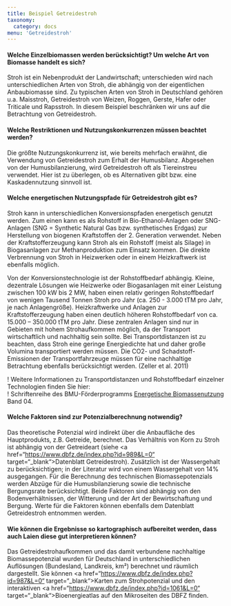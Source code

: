 ```yaml
---
title: Beispiel Getreidestroh
taxonomy:
  category: docs
menu: 'Getreidestroh'
---
```


#### Welche Einzelbiomassen werden berücksichtigt? Um welche Art von Biomasse handelt es sich?
Stroh ist ein Nebenprodukt der Landwirtschaft; unterschieden wird nach unterschiedlichen Arten von Stroh, die abhängig von der eigentlichen Anbaubiomasse sind. Zu typischen Arten von Stroh in Deutschland gehören u.a. Maisstroh, Getreidestroh von Weizen, Roggen, Gerste, Hafer oder Triticale und Rapsstroh. In diesem Beispiel beschränken wir uns auf die Betrachtung von Getreidestroh.

#### Welche Restriktionen und Nutzungskonkurrenzen müssen beachtet werden?
Die größte Nutzungskonkurrenz ist, wie bereits mehrfach erwähnt, die Verwendung von Getreidestroh zum Erhalt der Humusbilanz. Abgesehen von der Humusbilanzierung, wird Getreidestroh oft als Tiereinstreu verwendet. Hier ist zu überlegen, ob es Alternativen gibt bzw. eine Kaskadennutzung sinnvoll ist.

#### Welche energetischen Nutzungspfade für Getreidestroh gibt es?
Stroh kann in unterschiedlichen Konversionspfaden energetisch genutzt werden. Zum einen kann es als Rohstoff in Bio-Ethanol-Anlagen oder SNG-Anlagen (SNG = Synthetic Natural Gas bzw. synthetisches Erdgas) zur Herstellung von biogenen Kraftstoffen der 2. Generation verwendet. Neben der Kraftstofferzeugung kann Stroh als ein Rohstoff (meist als Silage) in Biogasanlagen zur Methanproduktion zum Einsatz kommen. Die direkte Verbrennung von Stroh in Heizwerken oder in einem Heizkraftwerk ist ebenfalls möglich. 

Von der Konversionstechnologie ist der Rohstoffbedarf abhängig. Kleine, dezentrale Lösungen wie Heizwerke oder Biogasanlagen mit einer Leistung zwischen 100 kW bis 2 MW, haben einen relativ geringen Rohstoffbedarf von wenigen Tausend Tonnen Stroh pro Jahr (ca. 250 - 3.000 tTM pro Jahr, je nach Anlagengröße). Heizkraftwerke und Anlagen zur Kraftstofferzeugung haben einen deutlich höheren Rohstoffbedarf von ca. 15.000 – 350.000 tTM pro Jahr. Diese zentralen Anlagen sind nur in Gebieten mit hohem Strohaufkommen möglich, da der Transport wirtschaftlich und nachhaltig sein sollte. Bei Transportdistanzen ist zu beachten, dass Stroh eine geringe Energiedichte hat und daher große Volumina transportiert werden müssen. Die CO2- und Schadstoff-Emissionen der Transportfahrzeuge müssen für eine nachhaltige Betrachtung ebenfalls berücksichtigt werden. (Zeller et al. 2011)

! Weitere Informationen zu Transportdistanzen und Rohstoffbedarf einzelner Technologien finden Sie hier: <br>
! Schriftenreihe des BMU-Förderprogramms [Energetische Biomassenutzung](https://www.energetische-biomassenutzung.de/publikationen/schriftenreihe/) Band 04.

#### Welche Faktoren sind zur Potenzialberechnung notwendig?
Das theoretische Potenzial wird indirekt über die Anbaufläche des Hauptprodukts, z.B. Getreide, berechnet. Das Verhältnis von Korn zu Stroh ist abhängig von der Getreideart (siehe <a href=“https://www.dbfz.de/index.php?id=989&L=0“ target=“_blank“>Datenblatt Getreidestroh</a>). Zusätzlich ist der Wassergehalt zu berücksichtigen; in der Literatur wird von einem Wassergehalt von 14% ausgegangen. Für die Berechnung des technischen Biomassepotenzials werden Abzüge für die Humusbilanzierung sowie die technische Bergungsrate berücksichtigt. Beide Faktoren sind abhängig von den Bodenverhältnissen, der Witterung und der Art der Bewirtschaftung und Bergung. Werte für die Faktoren können ebenfalls dem Datenblatt Getreidestroh entnommen werden.

#### Wie können die Ergebnisse so kartographisch aufbereitet werden, dass auch Laien diese gut interpretieren können?
Das Getreidestrohaufkommen und das damit verbundene nachhaltige Biomassepotenzial wurden für Deutschland in unterschiedlichen Auflösungen (Bundesland, Landkreis, km²) berechnet und räumlich dargestellt. Sie können <a href=“https://www.dbfz.de/index.php?id=987&L=0“ target=“_blank“>Karten</a> zum Strohpotenzial und den interaktiven <a href=“https://www.dbfz.de/index.php?id=1061&L=0“ target=“_blank“>Bioenergieatlas</a> auf den Mikroseiten des DBFZ finden.
